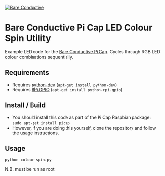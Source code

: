 [![Bare Conductive](http://bareconductive.com/assets/images/LOGO_256x106.png)](http://www.bareconductive.com/)

# Bare Conductive Pi Cap LED Colour Spin Utility

Example LED code for the  [Bare Conductive Pi Cap](http://www.bareconductive.com/shop/pi-cap/). Cycles through RGB LED colour combinations sequentially.

## Requirements
* Requires [python-dev](https://www.python.org/) (`apt-get install python-dev`)
* Requires [RPi.GPIO](https://pypi.python.org/pypi/RPi.GPIO) (`apt-get install python-rpi.gpio`)

## Install / Build

* You should install this code as part of the Pi Cap Raspbian package: `sudo apt-get install picap`    
* However, if you are doing this yourself, clone the repository and follow the usage instructions.

## Usage

    python colour-spin.py
    
N.B. must be run as root
    
